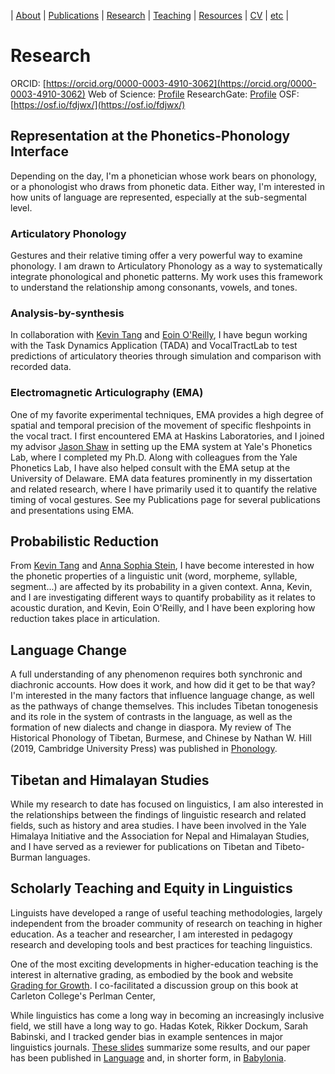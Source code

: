 | [About](https://cageissler.github.io) | [Publications](https://cageissler.github.io/publications) | [Research](https://cageissler.github.io/research) | [Teaching](https://cageissler.github.io/teaching) | [Resources](https://cageissler.github.io/resources) | [CV](https://cageissler.github.io/files/Geissler_CV.pdf) | [etc](https://cageissler.github.io/etc) |


# Research

ORCID: [https://orcid.org/0000-0003-4910-3062](https://orcid.org/0000-0003-4910-3062)
Web of Science: [Profile](https://www.webofscience.com/wos/author/record/HOF-8520-2023)
ResearchGate: [Profile](https://www.researchgate.net/profile/Christopher-Geissler)
OSF: [https://osf.io/fdjwx/](https://osf.io/fdjwx/)

## Representation at the Phonetics-Phonology Interface

Depending on the day, I'm a phonetician whose work bears on phonology, or a phonologist who draws from phonetic data. Either way, I'm interested in how units of language are represented, especially at the sub-segmental level.

### Articulatory Phonology

Gestures and their relative timing offer a very powerful way to examine phonology. I am drawn to Articulatory Phonology as a way to systematically integrate phonological and phonetic patterns. My work uses this framework to understand the relationship among consonants, vowels, and tones.

### Analysis-by-synthesis

In collaboration with [Kevin Tang](https://www.kevintang.org/) and [Eoin O'Reilly](https://eoin-or.github.io/), I have begun working with the Task Dynamics Application (TADA) and VocalTractLab to test predictions of articulatory theories through simulation and comparison with recorded data.

### Electromagnetic Articulography (EMA)

One of my favorite experimental techniques, EMA provides a high degree of spatial and temporal precision of the movement of specific fleshpoints in the vocal tract. I first encountered EMA at Haskins Laboratories, and I joined my advisor [Jason Shaw](https://campuspress.yale.edu/jasonshaw/) in setting up the EMA system at Yale's Phonetics Lab, where I completed my Ph.D. Along with colleagues from the Yale Phonetics Lab, I have also helped consult with the EMA setup at the University of Delaware. EMA data features prominently in my dissertation and related research, where I have primarily used it to quantify the relative timing of vocal gestures. See my Publications page for several publications and presentations using EMA.

## Probabilistic Reduction

From [Kevin Tang](https://www.kevintang.org/) and [Anna Sophia Stein](https://ansost.github.io/), I have become interested in how the phonetic properties of a linguistic unit (word, morpheme, syllable, segment...) are affected by its probability in a given context. Anna, Kevin, and I are investigating different ways to quantify probability as it relates to acoustic duration, and Kevin, Eoin O'Reilly, and I have been exploring how reduction takes place in articulation.

## Language Change

A full understanding of any phenomenon requires both synchronic and diachronic accounts. How does it work, and how did it get to be that way? I'm interested in the many factors that influence language change, as well as the pathways of change themselves. This includes Tibetan tonogenesis and its role in the system of contrasts in the language, as well as the formation of new dialects and change in diaspora. My review of The Historical Phonology of Tibetan, Burmese, and Chinese by Nathan W. Hill (2019, Cambridge University Press) was published in [Phonology](https://cageissler.github.io/files/Geissler_2020_review_Hill.pdf).

## Tibetan and Himalayan Studies

While my research to date has focused on linguistics, I am also interested in the relationships between the findings of linguistic research and related fields, such as history and area studies. I have been involved in the Yale Himalaya Initiative and the Association for Nepal and Himalayan Studies, and I have served as a reviewer for publications on Tibetan and Tibeto-Burman languages.

## Scholarly Teaching and Equity in Linguistics

Linguists have developed a range of useful teaching methodologies, largely independent from the broader community of research on teaching in higher education. As a teacher and researcher, I am interested in pedagogy research and developing tools and best practices for teaching linguistics.

One of the most exciting developments in higher-education teaching is the interest in alternative grading, as embodied by the book and website [Grading for Growth](https://gradingforgrowth.com/). I co-facilitated a discussion group on this book at Carleton College's Perlman Center,

While linguistics has come a long way in becoming an increasingly inclusive field, we still have a long way to go. Hadas Kotek, Rikker Dockum, Sarah Babinski, and I tracked gender bias in example sentences in major linguistics journals. [These slides](https://cageissler.github.io/files/LSA2020-gender-journals.pdf) summarize some results, and our paper has been published in [Language](https://cageissler.github.io/files/Kotek%20et%20al.%20-%202021%20-%20Gender%20bias%20and%20stereotypes%20in%20linguistic%20example%20.pdf) and, in shorter form, in [Babylonia](https://cageissler.github.io/files/Kotek%20et%20al.%20-%202021%20-%20Gender%20stereotypes%20and%20inclusion%20in%20language%20teach.pdf).
